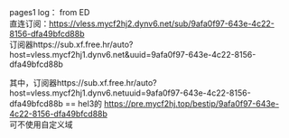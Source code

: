 pages1 log：    from ED  
直连订阅：https://vless.mycf2hj2.dynv6.net/sub/9afa0f97-643e-4c22-8156-dfa49bfcd88b  
订阅器https://sub.xf.free.hr/auto?host=vless.mycf2hj1.dynv6.net&uuid=9afa0f97-643e-4c22-8156-dfa49bfcd88b  
  
其中，订阅器https://sub.xf.free.hr/auto?host=vless.mycf2hj1.dynv6.netuuid=9afa0f97-643e-4c22-8156-dfa49bfcd88b
			 == hel3的     https://pre.mycf2hj.top/bestip/9afa0f97-643e-4c22-8156-dfa49bfcd88b  
				可不使用自定义域
                   